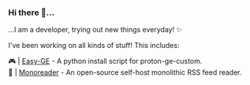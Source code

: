 ### Hi there 👋...

...I am a developer, trying out new things everyday! ✨<br>

I've been working on all kinds of stuff! This includes:

🎮 | [Easy-GE](https://github.com/alexklann/easy-ge) - A python install script for proton-ge-custom.  
📰 | [Monoreader](https://github.com/alexklann/monoreader) - An open-source self-host monolithic RSS feed reader.  
